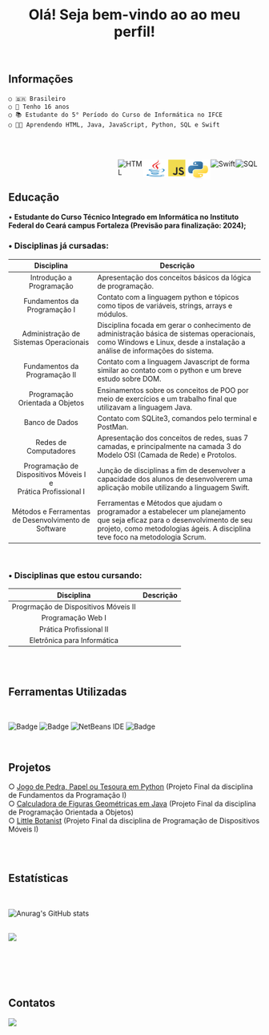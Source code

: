 <h1 align="center"> Olá! Seja bem-vindo ao ao meu perfil! </h1>

⠀⠀⠀⠀ 
## Informações 
~~~
○ 🇧🇷 Brasileiro
○ 👨 Tenho 16 anos
○ 📚 Estudante do 5° Período do Curso de Informática no IFCE
○ 👨‍💻 Aprendendo HTML, Java, JavaScript, Python, SQL e Swift
~~~

<br> <br>

<img align="right" alt="SQL" height="40" width="50" src="https://cdn.jsdelivr.net/gh/devicons/devicon/icons/sqlite/sqlite-original.svg" />

<img align="right" alt="Swift" height="40" width="50" src="https://cdn.jsdelivr.net/gh/devicons/devicon/icons/swift/swift-original.svg" />

<img align="right" alt="Python" height="40" width="50" src="https://raw.githubusercontent.com/devicons/devicon/master/icons/python/python-original.svg">

<img align="right" alt="Javascript" height="34" width="35" src="https://raw.githubusercontent.com/devicons/devicon/master/icons/javascript/javascript-original.svg">

<img align="right" alt="Java" height="35" width="50" src="https://raw.githubusercontent.com/devicons/devicon/master/icons/java/java-original.svg">

<img align="right" alt="HTML" height="40" width="50" src="https://cdn.jsdelivr.net/gh/devicons/devicon/icons/html5/html5-original.svg">


<br> <br>

## Educação 




• **Estudante do Curso Técnico Integrado em Informática no Instituto Federal do Ceará campus Fortaleza (Previsão para finalização: 2024);** <br> 

### • Disciplinas já cursadas: <br> 

| Disciplina | Descrição | 
| :--------: | -------- |
| Introdução a Programação | Apresentação dos conceitos básicos da lógica de programação. |
| Fundamentos da Programação I | Contato com a linguagem python e tópicos como tipos de variáveis, strings, arrays e módulos. |
| Administração de Sistemas Operacionais | Disciplina focada em gerar o conhecimento de administração básica de sistemas operacionais, como Windows e Linux, desde a instalação a análise de informações do sistema. |
| Fundamentos da Programação II | Contato com a linguagem Javascript de forma similar ao contato com o python e um breve estudo sobre DOM. |
| Programação Orientada a Objetos | Ensinamentos sobre os conceitos de POO por meio de exercícios e um trabalho final que utilizavam a linguagem Java. |
| Banco de Dados | Contato com SQLite3, comandos pelo terminal e PostMan. |
| Redes de Computadores | Apresentação dos conceitos de redes, suas 7 camadas, e principalmente na camada 3 do Modelo OSI (Camada de Rede) e Protolos. |
| Programação de Dispositivos Móveis I <br> e <br> Prática Profissional I | Junção de disciplinas a fim de desenvolver a capacidade dos alunos de desenvolverem uma aplicação mobile utilizando a linguagem Swift.|
| Métodos e Ferramentas de Desenvolvimento de Software | Ferramentas e Métodos que ajudam o programador a estabelecer um planejamento que seja eficaz para o desenvolvimento de seu projeto, como metodologias ágeis. A disciplina teve foco na metodologia Scrum. |

<br>

### • Disciplinas que estou cursando: <br>

| Disciplina | Descrição | 
| :--------: | -------- |
| Progrmação de Dispositivos Móveis II |  |
| Programação Web I |  |
| Prática Profissional II |  |
| Eletrônica para Informática |  |

<br> <br>


## Ferramentas Utilizadas
<br>

![Badge](https://img.shields.io/badge/replit-667881?style=for-the-badge&logo=replit&logoColor=white)
![Badge](https://img.shields.io/badge/Canva-%2300C4CC.svg?&style=for-the-badge&logo=Canva&logoColor=white)
![NetBeans IDE](https://img.shields.io/badge/NetBeansIDE-1B6AC6.svg?style=for-the-badge&logo=apache-netbeans-ide&logoColor=white)
![Badge](https://img.shields.io/badge/Eclipse-2C2255?style=for-the-badge&logo=eclipse&logoColor=white)

<br>

## Projetos

○ [Jogo de Pedra, Papel ou Tesoura em Python](https://github.com/TheAnders007/Pedra-Papel-ou-Tesoura-) (Projeto Final da disciplina de Fundamentos da Programação I)
<br>
○ [Calculadora de Figuras Geométricas em Java](https://github.com/TheAnders007/ProjetoFinalPOO) (Projeto Final da disciplina de Programação Orientada a Objetos)
<br>
○ [Little Botanist](https://github.com/TheAnders007/ProjetosAcademy/tree/main/AppFinal) (Projeto Final da disciplina de Programação de Dispositivos Móveis I)

<br><br>

## Estatísticas

<br>

![Anurag's GitHub stats](https://github-readme-stats-sigma-five.vercel.app/api?username=TheAnders007&show_icons=true&theme=dark) 

<br>

<img height="187em" src="https://github-readme-stats-sigma-five.vercel.app/api/top-langs/?username=TheAnders007&layout=compact&langs_count=7&theme=dark"/>

<br> <br>

<br>

## Contatos

<div align="left">
<a href = "mailto:andersonmaiast@gmail.com"><img src="https://img.shields.io/badge/Gmail-D14836?style=for-the-badge&logo=gmail&logoColor=white" target="_blank"></a>
 
 
  
